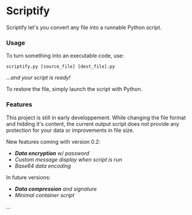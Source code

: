 # Scriptify
Scriptify let's you convert any file into a runnable Python script.

### Usage
To turn something into an executable code, use:
```
scriptify.py [source_file] [dest_file].py
```
_...and your script is ready!_

To restore the file, simply launch the script with Python.

### Features
This project is still in early developpement. While changing the file format and hidding it's content, the current output script does not provide any protection for your data or improvements in file size.

New features coming with version 0.2:
- _**Data encryption** w/ password_
- _Custom message display when script is run_
- _Base64 data encoding_

In future versions:
- _**Data compression** and signature_
- _Minimal container script_

_..._
